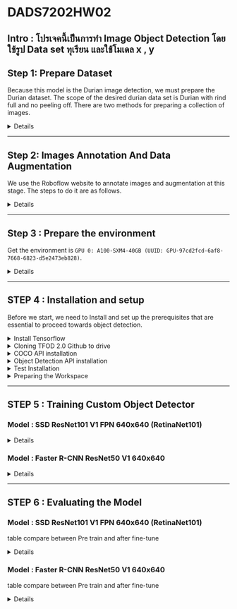 # DADS7202HW02

## Intro : โปรเจคนี้เป็นการทำ Image Object Detection โดยใช้รูป Data set ทุเรียน และใช้โมเดล x , y 

## **Step 1: Prepare Dataset**  
Because this model is the Durian image detection, we must prepare the Durian dataset. The scope of the desired durian data set is Durian with rind full and no peeling off. There are two methods for preparing a collection of images.

<details>
<summary>Details</summary>

- Scraping durian images from Google Images using the library, which will search for images based on the keywords "Durian" from Google and download them. Then the searchable image will be automatically divided into train and test folders with class folders.

<img width="500" alt="image" src="https://user-images.githubusercontent.com/97492504/196753569-3b3b3ad7-00d2-4f16-aaa9-b82ed28d3b76.png">

```python
import os
import shutil
import copy
import time

import cv2
from google.colab.patches import cv2_imshow
from PIL import Image

from skimage import io
import requests
from google_images_download import google_images_download

import numpy as np
import torch
from torch import nn
import torch.optim as optim
from torch.optim import lr_scheduler
from torchvision import datasets, models, transforms

import matplotlib.pyplot as plt
```

```python
!pip install git+https://github.com/Joeclinton1/google-images-download.git
```

```python
def collect_data(query, number = 50, train_ratio=0.7) :
  # Remove spaces
  query = query.replace(' ','')
  classes = query.split(',')
  
  # Search and download images from google.
  response = google_images_download.googleimagesdownload()
  arguments = {'keywords' : query, 
              'limit' : number, 
              'silent_mode' : True,
              'format' : 'jpg',
              'output_directory' : 'data'}
  paths = response.download(arguments)

  # Create a folder to divide between training set and test set.
  if not os.path.isdir('data/train') :
    os.mkdir('data/train')
  if not os.path.isdir('data/test') :
    os.mkdir('data/test')
  for x in classes :
    if not os.path.isdir('data/train/'+x) :
      os.mkdir('data/train/'+x)
  
  # To divide between training set and test set.
  n_train = int(train_ratio*number)
  for x in classes :
    files = os.listdir('data/' + x)
    for i in range(n_train) :
      shutil.move('data/' + x + '/' + files[i], 'data/train/' + x + '/')
    shutil.move('data/' + x, 'data/test/')
  
  print('Complete')
```

- Download Durian images from the internet.  
Once the Durian image data set from both methods has been obtained, select the images to be used in Annotate.  

- Prepare the images you want to use in the folder.

   <img width="500" alt="image" src="https://user-images.githubusercontent.com/97492504/196252482-65f86535-9a44-4862-95d2-8c8587fb10bb.png">

</details>

---

## **Step 2: Images Annotation And Data Augmentation**
We use the Roboflow website to annotate images and augmentation at this stage. The steps to do it are as follows.

<details>
<summary>Details</summary>

- From the folder you have prepared.

<img width="500" alt="image" src="https://user-images.githubusercontent.com/97492504/196252482-65f86535-9a44-4862-95d2-8c8587fb10bb.png">

- Go to the [Roboflow](https://roboflow.com/) website.
- Sign up for a new account then sign in.
- Create new project and select project type as object detection.

   <img width="500" alt="image" src="https://user-images.githubusercontent.com/97492504/196253940-498d7780-cbde-4fd4-855c-c44ff6b354d8.png">

- Upload image to project.

   <img width="500" alt="image" src="https://user-images.githubusercontent.com/97492504/196254333-26f139ce-e1d9-47d9-a04f-bde69b2a242d.png">

- Finishing upload.

   <img width="500" alt="image" src="https://user-images.githubusercontent.com/97492504/196255979-447657ef-52f8-415e-91e5-7a3bca21078a.png">

- Annotate images.
  - Click on the image to annotate, then drag a frame around the object's area and classify it.
  - Go to the next image and repeat previous step to all images.
  
   <img width="500" alt="image" src="https://user-images.githubusercontent.com/97492504/196256383-e0a00bc0-78f0-4293-bd19-f2fbfc39ee3a.png">

- Add images to dataset.
  - Click the **Add n images to Dataset** at the top right of the website.
  - Choose the method adjust required value, then click add images.
 
   <img width="500" alt="image" src="https://user-images.githubusercontent.com/97492504/196257692-58a054ec-7793-4116-879d-3d38a442be8d.png">

- Generate new version of dataset.
  - Click the generate button at the bottom left of the screen.
  - In Section 3.Preprocessing Can be used to resize the image, and in Section 4. It can be used to do Augmentation and then generate a new dataset immediately in Section 5.

   <img width="500" alt="image" src="https://user-images.githubusercontent.com/97492504/196258333-54abf1fe-a431-4845-b135-143d18e7ffd9.png">

- Export dataset.

   <img width="500" alt="image" src="https://user-images.githubusercontent.com/97492504/196258535-d99d1a9b-ecd7-42d6-8611-cdca47147589.png">

</details>

---


## **Step 3 :  Prepare the environment**

Get the environment is `GPU 0: A100-SXM4-40GB (UUID: GPU-97cd2fcd-6af8-7668-6823-d5e2473eb828)`.

<details>
<summary>Details</summary>

```python
!nvidia-smi -L
```

<img width="500" alt="image" src="https://user-images.githubusercontent.com/97492504/196757909-82128152-46e5-468e-829f-0052efdabeef.png">

```python
import sys
print( f"Python {sys.version}\n" )

import numpy as np
print( f"NumPy {np.__version__}\n" )

import matplotlib.pyplot as plt
%matplotlib inline

import tensorflow as tf
print( f"TensorFlow {tf.__version__}" )
print( f"tf.keras.backend.image_data_format() = {tf.keras.backend.image_data_format()}" )

# Count the number of GPUs as detected by tensorflow
gpus = tf.config.list_physical_devices('GPU')
print( f"TensorFlow detected { len(gpus) } GPU(s):" )
for i, gpu in enumerate(gpus):
  print( f".... GPU No. {i}: Name = {gpu.name} , Type = {gpu.device_type}" )
```

<img width="500" alt="image" src="https://user-images.githubusercontent.com/97492504/196757486-ae014929-9763-456f-8d1d-90cfb5cbabaa.png">

</details>

---

## **STEP 4 : Installation and setup**  
Before we start, we need to Install and set up the prerequisites that are essential to proceed towards object detection.  

<details>
<summary>Install Tensorflow</summary>

```python
!pip install tensorflow-gpu
```
---output---

```python
import tensorflow as tf
print(tf.__version__)
```
---output---

</details>

<details>
<summary>Cloning TFOD 2.0 Github to drive</summary>

- Mounting Google Drive.

```python
from google.colab import drive
drive.mount('/content/drive')
```
---output---

- Go to the folder symbol on the left side of the screen.
- Create the folder you want to clone the repository into.

<img width="500" alt="image" src="https://user-images.githubusercontent.com/97492504/196510070-ba902de7-9c4b-4f42-9003-ae7fefddeedf.png">

- Change directory to your folder.

```python
cd /content/drive/MyDrive/DADS7202
```
---output---

```python
!git clone https://github.com/tensorflow/models.git
```
---output---

- Cloning Tensorflow github repository.
- In the created folder, you will see a new folder.

<img width="500" alt="image" src="https://user-images.githubusercontent.com/97492504/196510281-b8e23663-5209-4b88-957e-5438d5b4bbab.png">

- In the **models folder**, go to **research** folder, then go to the **object_detection** folder and download files **export_tflite_graph_tf2.py**, **exporter_main_v2.py** and **model_main_tf2.py**

<img width="500" alt="image" src="https://user-images.githubusercontent.com/97492504/196510913-9edc9d28-423c-4e76-ae88-cc794618cd15.png">

</details>

<details>
<summary>COCO API installation</summary>

- Change directory to **research** folder.

```python
cd /content/drive/MyDrive/DADS7202/models/research
```
---output---

- Install COCO API.

```python
!protoc object_detection/protos/*.proto --python_out=.
```
```python
!git clone https://github.com/cocodataset/cocoapi.git
```
---output---
```python
cd cocoapi/PythonAPI
```
---output---
```python
!make
```
---output---
```python
cp -r pycocotools /content/drive/MyDrive/DADS7202/models/research
```

</details>

<details>
<summary>Object Detection API installation</summary>

- Back to **research** folder.

```python
cd /content/drive/MyDrive/DADS7202/models/research
```
---output---

- Installing the object detection package.

```python
cp object_detection/packages/tf2/setup.py .
```
> #python -m pip install --use-feature=2020-resolver .  
```python
!python -m pip install .
```
---output---

</details>

<details>
<summary>Test Installation</summary>

```python
!python object_detection/builders/model_builder_tf2_test.py
```
---output---

</details>

<details>
<summary>Preparing the Workspace</summary>
  
- In the DADS7202 folder (or other created folder in cloning TFOD github step), create a workspace folder and a subfolder, as shown below.

<img width="500" alt="image" src="https://user-images.githubusercontent.com/97492504/196512776-d4ddc051-f929-4215-b592-744c34821783.png">

- In the **annotations** folder right click + new file create **label_map.pbtxt**
  - Double click on label_map.pbtxt and edit the label.
  
  <img width="500" alt="image" src="https://user-images.githubusercontent.com/97492504/196512933-eea5a62b-1a52-45f5-b059-84c77e1fba5d.png">

  - In the **test** and **train** folders, upload the images to use train and test the model. In this work uses JPG+XML files.

  <img width="500" alt="image" src="https://user-images.githubusercontent.com/97492504/196513043-0177688f-0c77-428a-ad49-785537b3acd5.png">

  - Change directory to pre-trained-models folder.

```python
cd /content/drive/MyDrive/DADS7202/workspace/training_demo/pre-trained-models
```
---output---

</details>

---

## **STEP 5 : Training Custom Object Detector**

### **Model : SSD ResNet101 V1 FPN 640x640 (RetinaNet101)**

<details>
<summary>Details</summary>

- Download Pre-Trained Model which are listed in [TensorFlow 2 Detection Model Zoo](https://github.com/tensorflow/models/blob/master/research/object_detection/g3doc/tf2_detection_zoo.md) because in this work we try to use Pre-Train model as **SSD ResNet101 V1 FPN 640x640 (RetinaNet101)**.

```python
!wget http://download.tensorflow.org/models/object_detection/tf2/20200711/ssd_resnet101_v1_fpn_640x640_coco17_tpu-8.tar.gz
```
---output---

- Extracted our pre-trained model and The **pre-trained-model** folder should look like this.

<img width="500" alt="image" src="https://user-images.githubusercontent.com/97492504/196516271-a753f502-a217-41ec-b39a-a6ae2258592a.png">

```python
!tar -xvf ssd_resnet101_v1_fpn_640x640_coco17_tpu-8.tar.gz
```
---output---

- In the **training-demo** folder, upload the previously downloaded files **export_tflite_graph_tf2.py**, **exporter_main_v2.py** and **model_main_tf2.py**.
  - This step is for easier to call this script.
  - Able to call the script in research folder without download and re-upload step.
  
  <img width="500" alt="image" src="https://user-images.githubusercontent.com/97492504/196516574-10db4ccb-d2dd-48a7-b4a3-f62f01dc9d53.png">

- Download **partition_dataset.py** and **generate_tfrecord.py**
  - Go to [TensorFlow 2 Object Detection API tutorial](https://tensorflow-object-detection-api-tutorial.readthedocs.io/en/latest/training.html).
  - Download **Partition Dataset script**, then partition the Dataset. (In this work we skip this step because we preprocessing dataset on [Roboflow](https://roboflow.com/) already.)
  - Download **Generate TensorFlow Records script**.
  - Upload file into **training_demo** folder.
    <img width="500" alt="image" src="https://user-images.githubusercontent.com/97492504/196516987-a58c2eb9-a3a3-48eb-8617-2ab2ab39d39d.png">

- Create TensorFlow Records.
  - Change directory to **training_demo**.
  - Run **generate_tfrecord.py** script to create tensorflow records.
  - Check the train folder, test folder, label_map.pbtxt and the ourput path before running.
  
```python
cd /content/drive/MyDrive/DADS7202/workspace/training_demo
```
---output---

> Create train data:
```python
!python generate_tfrecord.py -x /content/drive/MyDrive/DADS7202/workspace/training_demo/images/train -l /content/drive/MyDrive/DADS7202/workspace/training_demo/annotations/label_map.pbtxt -o /content/drive/MyDrive/DADS7202/workspace/training_demo/annotations/train.record
```

> Create test data:
```python
!python generate_tfrecord.py -x /content/drive/MyDrive/DADS7202/workspace/training_demo/images/test -l //content/drive/MyDrive/DADS7202/workspace/training_demo/annotations/label_map.pbtxt -o /content/drive/MyDrive/DADS7202/workspace/training_demo/annotations/test.record
```
---output---

- The annotations folder should be look like this.

<img width="500" alt="image" src="https://user-images.githubusercontent.com/97492504/196517704-15e14d48-0aa9-4872-8ca0-1a3ca4df162e.png">

- In **models** folder **(inside training_demo folder)** create a new directory named **my_ssd_resnet101_v1_fpn** and download **pipeline.config** from **pre-train-models/ssd_resnet101...**, then re-upload to the newly created directory. Our **training_demo** should now look like this:

<img width="500" alt="image" src="https://user-images.githubusercontent.com/97492504/196517998-799e438a-4ee8-4836-89de-79ed5746e519.png">

- Configure the Training Pipeline.
  - Double click into pipeline.config in model/my_ssd_resnet101_v1_fpn
  - **Looking at line 3, let's change the number of different label classes.**
  - Line 6, 7 can set image resizer height and width.
  - **Line 131 to set batch size**.
  - Line 136 to set augmentation options.
  - **Line 161 change the Path to checkpoint of pre-trained model**.
  - **Line 152, 162 change number of step**.
  - **Line 167 change fine tune checkpoint type to detection**.
  - **Line 168 set it to false**.
  - **Line 172 change Path to label map file**.
  - **Line 174 change Path to training TFRecord file**.
  - **Line 182 change Path to label map file**.
  - **Line 186 change Path to testing TFRecord**.
  
<img width="500" alt="image" src="https://user-images.githubusercontent.com/97492504/196518462-62833952-1c11-4428-8d16-06d8fc907e26.png">
  
</details>

### **Model : Faster R-CNN ResNet50 V1 640x640**

<details>
<summary>Details</summary>

- Download Pre-Trained Model which are listed in [TensorFlow 2 Detection Model Zoo](https://github.com/tensorflow/models/blob/master/research/object_detection/g3doc/tf2_detection_zoo.md) because in this work we try to use Pre-Train model as **Faster R-CNN ResNet50 V1 640x640.**.

```python
!wget http://download.tensorflow.org/models/object_detection/tf2/20200711/faster_rcnn_resnet50_v1_640x640_coco17_tpu-8.tar.gz
```
---output---

- Extracted our pre-trained model and The **pre-trained-model** folder should look like this.

<img width="500" alt="image" src="https://user-images.githubusercontent.com/97492504/196734840-e66baa86-6e5f-410b-8547-95d7d3ed3b1d.png">

```
!tar -xvf faster_rcnn_resnet50_v1_640x640_coco17_tpu-8.tar.gz
```
---output---

- In the **training-demo** folder, upload the previously downloaded files **export_tflite_graph_tf2.py**, **exporter_main_v2.py** and **model_main_tf2.py** .
  - This step is for easier to call this script.
  - Able to call the script in research folder without download and re-upload step.
  
  <img width="500" alt="image" src="https://user-images.githubusercontent.com/97492504/196741775-b9f116b9-3fe3-4c4c-b2f4-5fe6e6f3f198.png">

- Download **partition_dataset.py** and **generate_tfrecord.py**
  - Go to [TensorFlow 2 Object Detection API tutorial](https://tensorflow-object-detection-api-tutorial.readthedocs.io/en/latest/training.html).
  - Download **Partition Dataset script**, then partition the dataset. (In this work we skip this step because we preprocessing dataset on [Roboflow](https://roboflow.com/) already.)
  - Download **Generate TensorFlow Records script**.
  - Upload file into **training_demo** folder.

  <img width="500" alt="image" src="https://user-images.githubusercontent.com/97492504/196742294-9c8c173a-dd8b-4c18-adea-73c72310a4e4.png">

- Create TensorFlow Records.
  - Change directory to **training_demo**.
  - Run **generate_tfrecord.py** script to create tensorflow records.
  - Check the train folder, test folder, label_map.pbtxt and the ourput path before running.
  
```
cd /content/drive/MyDrive/DADS7202/workspace/training_demo
```
---output---

> Create train data:
```
!python generate_tfrecord.py -x /content/drive/MyDrive/DADS7202/workspace/training_demo/images/train -l /content/drive/MyDrive/DADS7202/workspace/training_demo/annotations/label_map.pbtxt -o /content/drive/MyDrive/DADS7202/workspace/training_demo/annotations/train.record
```

> Create test data:
```
!python generate_tfrecord.py -x /content/drive/MyDrive/DADS7202/workspace/training_demo/images/test -l //content/drive/MyDrive/DADS7202/workspace/training_demo/annotations/label_map.pbtxt -o /content/drive/MyDrive/DADS7202/workspace/training_demo/annotations/test.record
```
---output---

- The annotations folder should be look like this.

<img width="500" alt="image" src="https://user-images.githubusercontent.com/97492504/196743145-046586bf-b85b-4aa0-b38c-3e79788437dd.png">

- In **models** folder **(inside training_demo folder)** create a new directory named **Faster_R-CNN_ResNet50_V1** and download **pipeline.config** from **pre-train-models/faster_rcnn...**, then re-upload to the newly created directory. Our **training_demo** should now look like this:

<img width="500" alt="image" src="https://user-images.githubusercontent.com/97492504/196743456-8a7b9c17-ab62-4530-99ed-ca8c8b1c6305.png">

- Configure the Training Pipeline.
  - Double click into pipeline.config in **models/Faster_R-CNN_ResNet50_V1**
  - **Looking at line 10, let's change the number of different label classes.**
  - Line 13,14 can set image resizer height and width.
  - **Line 93 to set batch size.**
  - **Line 97,103 change number of step.**
  - **Line 113 change the Path to checkpoint of pre-trained model.**
  - **Line 114 change fine tune checkpoint type to detection.**
  - **Line 122 set it to false.**
  - **Line 126 change Path to label map file.**
  - **Line 128 change Path to training TFRecord file.**
  - **Line 139 change Path to label map file.**
  - **Line 143 change Path to testing TFRecord.**

  <img width="500" alt="image" src="https://user-images.githubusercontent.com/97492504/196743916-572614fa-9738-44c4-967c-64cac14cab6d.png">

</details>

---

## **STEP 6 :  Evaluating the Model**

### **Model : SSD ResNet101 V1 FPN 640x640 (RetinaNet101)**

table compare between Pre train and after fine-tune

<details>
<summary>Details</summary>
  
- Evaluating the Model

  - Set metric type.

```python
from object_detection.protos import eval_pb2
eval_config = eval_pb2.EvalConfig()
eval_config.metrics_set.extend(['coco_detection_metrics'])
```

  - Change directory to training_demo.

```python
cd /content/drive/MyDrive/DADS7202/workspace/training_demo
```

  - Model evaluate using Tensorboard.

```python
!python model_main_tf2.py --model_dir=/content/drive/MyDrive/DADS7202/workspace/training_demo/models/my_ssd_resnet101_v1_fpn --pipeline_config_path=/content/drive/MyDrive/DADS7202/workspace/training_demo/models/my_ssd_resnet101_v1_fpn/pipeline.config --checkpoint_dir=/content/drive/MyDrive/DADS7202/workspace/training_demo/models/my_ssd_resnet101_v1_fpn
```
---output---

```
%load_ext tensorboard
%tensorboard --logdir=/content/drive/MyDrive/DADS7202/workspace/training_demo/models/my_ssd_resnet101_v1_fpn
```
---output---

- Inferencing Trained Models.

  - In exported-models folder create my_model folder.
  - Export the model to */content/drive/MyDrive/DADS7202/workspace/training_demo/exported-models/my_model*

```python
!python exporter_main_v2.py --input_type image_tensor --pipeline_config_path /content/drive/MyDrive/DADS7202/workspace/training_demo/models/my_ssd_resnet101_v1_fpn/pipeline.config --trained_checkpoint_dir /content/drive/MyDrive/DADS7202/workspace/training_demo/models/my_ssd_resnet101_v1_fpn --output_directory /content/drive/MyDrive/DADS7202/workspace/training_demo/exported-models/my_model
```
---output---
  
  - Inferencing trained model.

```python

import os
os.environ['TF_CPP_MIN_LOG_LEVEL'] = '2'    # Suppress TensorFlow logging (1)
import pathlib
import tensorflow as tf
import cv2
import argparse
from google.colab.patches import cv2_imshow

# Enable GPU dynamic memory allocation
gpus = tf.config.experimental.list_physical_devices('GPU')
for gpu in gpus:
    tf.config.experimental.set_memory_growth(gpu, True)

# PROVIDE PATH TO IMAGE DIRECTORY
IMAGE_PATHS = '/content/drive/MyDrive/DADS7202/workspace/training_demo/images/test/1_jpg.rf.24fda645c9751b1f97ca006a4c164020.jpg'

# PROVIDE PATH TO MODEL DIRECTORY
PATH_TO_MODEL_DIR = '/content/drive/MyDrive/DADS7202/workspace/training_demo/pre-trained-models/ssd_resnet101_v1_fpn_640x640_coco17_tpu-8'

# PROVIDE PATH TO LABEL MAP
PATH_TO_LABELS = '/content/drive/MyDrive/DADS7202/workspace/training_demo/annotations/label_map.pbtxt'

# PROVIDE THE MINIMUM CONFIDENCE THRESHOLD
MIN_CONF_THRESH = float(0.60)

# LOAD THE MODEL

import time
from object_detection.utils import label_map_util
from object_detection.utils import visualization_utils as viz_utils

PATH_TO_SAVED_MODEL = PATH_TO_MODEL_DIR + "/saved_model"

print('Loading model...', end='')
start_time = time.time()

# LOAD SAVED MODEL AND BUILD DETECTION FUNCTION
detect_fn = tf.saved_model.load(PATH_TO_SAVED_MODEL)

end_time = time.time()
elapsed_time = end_time - start_time
print('Done! Took {} seconds'.format(elapsed_time))

# LOAD LABEL MAP DATA FOR PLOTTING

category_index = label_map_util.create_category_index_from_labelmap(PATH_TO_LABELS,
                                                                    use_display_name=True)

import numpy as np
from PIL import Image
import matplotlib.pyplot as plt
import warnings
warnings.filterwarnings('ignore')   # Suppress Matplotlib warnings

def load_image_into_numpy_array(path):
    """Load an image from file into a numpy array.
    Puts image into numpy array to feed into tensorflow graph.
    Note that by convention we put it into a numpy array with shape
    (height, width, channels), where channels=3 for RGB.
    Args:
      path: the file path to the image
    Returns:
      uint8 numpy array with shape (img_height, img_width, 3)
    """
    return np.array(Image.open(path))




print('Running inference for {}... '.format(IMAGE_PATHS), end='')

image = cv2.imread(IMAGE_PATHS)
image_rgb = cv2.cvtColor(image, cv2.COLOR_BGR2RGB)
image_expanded = np.expand_dims(image_rgb, axis=0)

# The input needs to be a tensor, convert it using `tf.convert_to_tensor`.
input_tensor = tf.convert_to_tensor(image)
# The model expects a batch of images, so add an axis with `tf.newaxis`.
input_tensor = input_tensor[tf.newaxis, ...]

# input_tensor = np.expand_dims(image_np, 0)
detections = detect_fn(input_tensor)

# All outputs are batches tensors.
# Convert to numpy arrays, and take index [0] to remove the batch dimension.
# We're only interested in the first num_detections.
num_detections = int(detections.pop('num_detections'))
detections = {key: value[0, :num_detections].numpy()
               for key, value in detections.items()}
detections['num_detections'] = num_detections

# detection_classes should be ints.
detections['detection_classes'] = detections['detection_classes'].astype(np.int64)

image_with_detections = image.copy()

# SET MIN_SCORE_THRESH BASED ON YOU MINIMUM THRESHOLD FOR DETECTIONS
viz_utils.visualize_boxes_and_labels_on_image_array(
      image_with_detections,
      detections['detection_boxes'],
      detections['detection_classes'],
      detections['detection_scores'],
      category_index,
      use_normalized_coordinates=True,
      max_boxes_to_draw=200,
      min_score_thresh=0.6,
      agnostic_mode=False)

print('Done')
# DISPLAYS OUTPUT IMAGE
cv2_imshow(image_with_detections)
# CLOSES WINDOW ONCE KEY IS PRESSED
```

> <b>Pretrain-model SSD_resnet101_v1_fpn without training.</b>
  
<img width="500" alt="image" src="https://user-images.githubusercontent.com/97492504/196520945-4978e9a3-b512-44a1-a8ef-aad0a11fa4b7.png">
<img width="500" alt="image" src="https://user-images.githubusercontent.com/97492504/196521072-a133a268-62ad-418a-8372-93456b26da4d.png">

```python

import os
os.environ['TF_CPP_MIN_LOG_LEVEL'] = '2'    # Suppress TensorFlow logging (1)
import pathlib
import tensorflow as tf
import cv2
import argparse
from google.colab.patches import cv2_imshow

# Enable GPU dynamic memory allocation
gpus = tf.config.experimental.list_physical_devices('GPU')
for gpu in gpus:
    tf.config.experimental.set_memory_growth(gpu, True)

# PROVIDE PATH TO IMAGE DIRECTORY
IMAGE_PATHS = '/content/drive/MyDrive/DADS7202/workspace/training_demo/images/test/1_jpg.rf.24fda645c9751b1f97ca006a4c164020.jpg'

# PROVIDE PATH TO MODEL DIRECTORY
PATH_TO_MODEL_DIR = '/content/drive/MyDrive/DADS7202/workspace/training_demo/exported-models/my_model'

# PROVIDE PATH TO LABEL MAP
PATH_TO_LABELS = '/content/drive/MyDrive/DADS7202/workspace/training_demo/annotations/label_map.pbtxt'

# PROVIDE THE MINIMUM CONFIDENCE THRESHOLD
MIN_CONF_THRESH = float(0.60)

# LOAD THE MODEL

import time
from object_detection.utils import label_map_util
from object_detection.utils import visualization_utils as viz_utils

PATH_TO_SAVED_MODEL = PATH_TO_MODEL_DIR + "/saved_model"

print('Loading model...', end='')
start_time = time.time()

# LOAD SAVED MODEL AND BUILD DETECTION FUNCTION
detect_fn = tf.saved_model.load(PATH_TO_SAVED_MODEL)

end_time = time.time()
elapsed_time = end_time - start_time
print('Done! Took {} seconds'.format(elapsed_time))

# LOAD LABEL MAP DATA FOR PLOTTING

category_index = label_map_util.create_category_index_from_labelmap(PATH_TO_LABELS,
                                                                    use_display_name=True)

import numpy as np
from PIL import Image
import matplotlib.pyplot as plt
import warnings
warnings.filterwarnings('ignore')   # Suppress Matplotlib warnings

def load_image_into_numpy_array(path):
    """Load an image from file into a numpy array.
    Puts image into numpy array to feed into tensorflow graph.
    Note that by convention we put it into a numpy array with shape
    (height, width, channels), where channels=3 for RGB.
    Args:
      path: the file path to the image
    Returns:
      uint8 numpy array with shape (img_height, img_width, 3)
    """
    return np.array(Image.open(path))




print('Running inference for {}... '.format(IMAGE_PATHS), end='')

image = cv2.imread(IMAGE_PATHS)
image_rgb = cv2.cvtColor(image, cv2.COLOR_BGR2RGB)
image_expanded = np.expand_dims(image_rgb, axis=0)

# The input needs to be a tensor, convert it using `tf.convert_to_tensor`.
input_tensor = tf.convert_to_tensor(image)
# The model expects a batch of images, so add an axis with `tf.newaxis`.
input_tensor = input_tensor[tf.newaxis, ...]

# input_tensor = np.expand_dims(image_np, 0)
detections = detect_fn(input_tensor)

# All outputs are batches tensors.
# Convert to numpy arrays, and take index [0] to remove the batch dimension.
# We're only interested in the first num_detections.
num_detections = int(detections.pop('num_detections'))
detections = {key: value[0, :num_detections].numpy()
               for key, value in detections.items()}
detections['num_detections'] = num_detections

# detection_classes should be ints.
detections['detection_classes'] = detections['detection_classes'].astype(np.int64)

image_with_detections = image.copy()

# SET MIN_SCORE_THRESH BASED ON YOU MINIMUM THRESHOLD FOR DETECTIONS
viz_utils.visualize_boxes_and_labels_on_image_array(
      image_with_detections,
      detections['detection_boxes'],
      detections['detection_classes'],
      detections['detection_scores'],
      category_index,
      use_normalized_coordinates=True,
      max_boxes_to_draw=200,
      min_score_thresh=0.6,
      agnostic_mode=False)

print('Done')
# DISPLAYS OUTPUT IMAGE
cv2_imshow(image_with_detections)
# CLOSES WINDOW ONCE KEY IS PRESSED
```

> <b>With 5,000 steps of training, the results are still unsatisfactory. After this, try 10,000 training steps.</b>
  
<img width="500" alt="image" src="https://user-images.githubusercontent.com/97492504/196521457-630ee530-8717-4304-a68a-de7adad358c4.png">
<img width="500" alt="image" src="https://user-images.githubusercontent.com/97492504/196521564-44488043-7a83-4159-b702-4e7aa03443a4.png">

```python

import os
os.environ['TF_CPP_MIN_LOG_LEVEL'] = '2'    # Suppress TensorFlow logging (1)
import pathlib
import tensorflow as tf
import cv2
import argparse
from google.colab.patches import cv2_imshow

# Enable GPU dynamic memory allocation
gpus = tf.config.experimental.list_physical_devices('GPU')
for gpu in gpus:
    tf.config.experimental.set_memory_growth(gpu, True)

# PROVIDE PATH TO IMAGE DIRECTORY
IMAGE_PATHS = '/content/drive/MyDrive/DADS7202/workspace/training_demo/images/test/1_jpg.rf.24fda645c9751b1f97ca006a4c164020.jpg'

# PROVIDE PATH TO MODEL DIRECTORY
PATH_TO_MODEL_DIR = '/content/drive/MyDrive/DADS7202/workspace/training_demo/exported-models/my_model2'

# PROVIDE PATH TO LABEL MAP
PATH_TO_LABELS = '/content/drive/MyDrive/DADS7202/workspace/training_demo/annotations/label_map.pbtxt'

# PROVIDE THE MINIMUM CONFIDENCE THRESHOLD
MIN_CONF_THRESH = float(0.60)

# LOAD THE MODEL

import time
from object_detection.utils import label_map_util
from object_detection.utils import visualization_utils as viz_utils

PATH_TO_SAVED_MODEL = PATH_TO_MODEL_DIR + "/saved_model"

print('Loading model...', end='')
start_time = time.time()

# LOAD SAVED MODEL AND BUILD DETECTION FUNCTION
detect_fn = tf.saved_model.load(PATH_TO_SAVED_MODEL)

end_time = time.time()
elapsed_time = end_time - start_time
print('Done! Took {} seconds'.format(elapsed_time))

# LOAD LABEL MAP DATA FOR PLOTTING

category_index = label_map_util.create_category_index_from_labelmap(PATH_TO_LABELS,
                                                                    use_display_name=True)

import numpy as np
from PIL import Image
import matplotlib.pyplot as plt
import warnings
warnings.filterwarnings('ignore')   # Suppress Matplotlib warnings

def load_image_into_numpy_array(path):
    """Load an image from file into a numpy array.
    Puts image into numpy array to feed into tensorflow graph.
    Note that by convention we put it into a numpy array with shape
    (height, width, channels), where channels=3 for RGB.
    Args:
      path: the file path to the image
    Returns:
      uint8 numpy array with shape (img_height, img_width, 3)
    """
    return np.array(Image.open(path))




print('Running inference for {}... '.format(IMAGE_PATHS), end='')

image = cv2.imread(IMAGE_PATHS)
image_rgb = cv2.cvtColor(image, cv2.COLOR_BGR2RGB)
image_expanded = np.expand_dims(image_rgb, axis=0)

# The input needs to be a tensor, convert it using `tf.convert_to_tensor`.
input_tensor = tf.convert_to_tensor(image)
# The model expects a batch of images, so add an axis with `tf.newaxis`.
input_tensor = input_tensor[tf.newaxis, ...]

# input_tensor = np.expand_dims(image_np, 0)
detections = detect_fn(input_tensor)

# All outputs are batches tensors.
# Convert to numpy arrays, and take index [0] to remove the batch dimension.
# We're only interested in the first num_detections.
num_detections = int(detections.pop('num_detections'))
detections = {key: value[0, :num_detections].numpy()
               for key, value in detections.items()}
detections['num_detections'] = num_detections

# detection_classes should be ints.
detections['detection_classes'] = detections['detection_classes'].astype(np.int64)

image_with_detections = image.copy()

# SET MIN_SCORE_THRESH BASED ON YOU MINIMUM THRESHOLD FOR DETECTIONS
viz_utils.visualize_boxes_and_labels_on_image_array(
      image_with_detections,
      detections['detection_boxes'],
      detections['detection_classes'],
      detections['detection_scores'],
      category_index,
      use_normalized_coordinates=True,
      max_boxes_to_draw=200,
      min_score_thresh=0.6,
      agnostic_mode=False)

print('Done')
# DISPLAYS OUTPUT IMAGE
cv2_imshow(image_with_detections)
# CLOSES WINDOW ONCE KEY IS PRESSED
```
  
> <b>By increasing the steps to 10000, the results look better.</b>
  
Loading model...Done! Took 21.366928339004517 seconds
Running inference for /content/drive/MyDrive/DADS7202/workspace/training_demo/images/test/1_jpg.rf.24fda645c9751b1f97ca006a4c164020.jpg... Done

<img width="500" alt="image" src="https://user-images.githubusercontent.com/97492504/196521952-64671dc6-717c-4ef9-a38a-93bed9b177e5.png">
   
</details>

### **Model : Faster R-CNN ResNet50 V1 640x640**

table compare between Pre train and after fine-tune

<details>
<summary>Details</summary>
  
- Evaluating the Model

  1. Set metric type.

```python
from object_detection.protos import eval_pb2
eval_config = eval_pb2.EvalConfig()
eval_config.metrics_set.extend(['coco_detection_metrics'])
```
  
  2. Change directory to training_demo

```python
cd /content/drive/MyDrive/DADS7202/workspace/training_demo
```
---output---

  3. Model evaluate using Tensorboard

```python
!python model_main_tf2.py --model_dir=/content/drive/MyDrive/DADS7202/workspace/training_demo/models/Faster_R-CNN_ResNet50_V1 --pipeline_config_path=/content/drive/MyDrive/DADS7202/workspace/training_demo/models/Faster_R-CNN_ResNet50_V1/pipeline.config --checkpoint_dir=/content/drive/MyDrive/DADS7202/workspace/training_demo/models/Faster_R-CNN_ResNet50_V1
```
---output---
  
```python
%load_ext tensorboard
%tensorboard --logdir=/content/drive/MyDrive/DADS7202/workspace/training_demo/models/Faster_R-CNN_ResNet50_V1
```
---output---
  
- Inferencing Trained Models
  
  - In exported-models folder create my_model folder
  - Export the model to */content/drive/MyDrive/DADS7202/workspace/training_demo/exported-models/my_model*
  
```python
!python exporter_main_v2.py --input_type image_tensor --pipeline_config_path /content/drive/MyDrive/DADS7202/workspace/training_demo/models/Faster_R-CNN_ResNet50_V1/pipeline.config --trained_checkpoint_dir /content/drive/MyDrive/DADS7202/workspace/training_demo/models/Faster_R-CNN_ResNet50_V1 --output_directory /content/drive/MyDrive/DADS7202/workspace/training_demo/exported-models/my_model3_faster_R_CNN_1000
```
---output---
  
  - Inferencing trained model

```python

import os
os.environ['TF_CPP_MIN_LOG_LEVEL'] = '2'    # Suppress TensorFlow logging (1)
import pathlib
import tensorflow as tf
import cv2
import argparse
from google.colab.patches import cv2_imshow

# Enable GPU dynamic memory allocation
gpus = tf.config.experimental.list_physical_devices('GPU')
for gpu in gpus:
    tf.config.experimental.set_memory_growth(gpu, True)

# PROVIDE PATH TO IMAGE DIRECTORY
IMAGE_PATHS = '/content/drive/MyDrive/DADS7202/workspace/training_demo/images/test/1_jpg.rf.24fda645c9751b1f97ca006a4c164020.jpg'

# PROVIDE PATH TO MODEL DIRECTORY
PATH_TO_MODEL_DIR = '/content/drive/MyDrive/DADS7202/workspace/training_demo/pre-trained-models/faster_rcnn_resnet50_v1_640x640_coco17_tpu-8'

# PROVIDE PATH TO LABEL MAP
PATH_TO_LABELS = '/content/drive/MyDrive/DADS7202/workspace/training_demo/annotations/label_map.pbtxt'

# PROVIDE THE MINIMUM CONFIDENCE THRESHOLD
MIN_CONF_THRESH = float(0.60)

# LOAD THE MODEL

import time
from object_detection.utils import label_map_util
from object_detection.utils import visualization_utils as viz_utils

PATH_TO_SAVED_MODEL = PATH_TO_MODEL_DIR + "/saved_model"

print('Loading model...', end='')
start_time = time.time()

# LOAD SAVED MODEL AND BUILD DETECTION FUNCTION
detect_fn = tf.saved_model.load(PATH_TO_SAVED_MODEL)

end_time = time.time()
elapsed_time = end_time - start_time
print('Done! Took {} seconds'.format(elapsed_time))

# LOAD LABEL MAP DATA FOR PLOTTING

category_index = label_map_util.create_category_index_from_labelmap(PATH_TO_LABELS,
                                                                    use_display_name=True)

import numpy as np
from PIL import Image
import matplotlib.pyplot as plt
import warnings
warnings.filterwarnings('ignore')   # Suppress Matplotlib warnings

def load_image_into_numpy_array(path):
    """Load an image from file into a numpy array.
    Puts image into numpy array to feed into tensorflow graph.
    Note that by convention we put it into a numpy array with shape
    (height, width, channels), where channels=3 for RGB.
    Args:
      path: the file path to the image
    Returns:
      uint8 numpy array with shape (img_height, img_width, 3)
    """
    return np.array(Image.open(path))




print('Running inference for {}... '.format(IMAGE_PATHS), end='')

image = cv2.imread(IMAGE_PATHS)
image_rgb = cv2.cvtColor(image, cv2.COLOR_BGR2RGB)
image_expanded = np.expand_dims(image_rgb, axis=0)

# The input needs to be a tensor, convert it using `tf.convert_to_tensor`.
input_tensor = tf.convert_to_tensor(image)
# The model expects a batch of images, so add an axis with `tf.newaxis`.
input_tensor = input_tensor[tf.newaxis, ...]

# input_tensor = np.expand_dims(image_np, 0)
detections = detect_fn(input_tensor)

# All outputs are batches tensors.
# Convert to numpy arrays, and take index [0] to remove the batch dimension.
# We're only interested in the first num_detections.
num_detections = int(detections.pop('num_detections'))
detections = {key: value[0, :num_detections].numpy()
               for key, value in detections.items()}
detections['num_detections'] = num_detections

# detection_classes should be ints.
detections['detection_classes'] = detections['detection_classes'].astype(np.int64)

image_with_detections = image.copy()

# SET MIN_SCORE_THRESH BASED ON YOU MINIMUM THRESHOLD FOR DETECTIONS
viz_utils.visualize_boxes_and_labels_on_image_array(
      image_with_detections,
      detections['detection_boxes'],
      detections['detection_classes'],
      detections['detection_scores'],
      category_index,
      use_normalized_coordinates=True,
      max_boxes_to_draw=200,
      min_score_thresh=0.5,
      agnostic_mode=False)

print('Done')
# DISPLAYS OUTPUT IMAGE
cv2_imshow(image_with_detections)
# CLOSES WINDOW ONCE KEY IS PRESSED
```
  
`
Loading model...Done! Took 9.365224361419678 seconds
Running inference for /content/drive/MyDrive/DADS7202/workspace/training_demo/images/test/1_jpg.rf.24fda645c9751b1f97ca006a4c164020.jpg... Done
`
<img width="500" alt="image" src="https://user-images.githubusercontent.com/97492504/196767560-f524d772-dea6-4c40-8a72-a8129f59b175.png">

> <b>Pretrain-model Faster R-CNN without training.</b>

```python

import os
os.environ['TF_CPP_MIN_LOG_LEVEL'] = '2'    # Suppress TensorFlow logging (1)
import pathlib
import tensorflow as tf
import cv2
import argparse
from google.colab.patches import cv2_imshow

# Enable GPU dynamic memory allocation
gpus = tf.config.experimental.list_physical_devices('GPU')
for gpu in gpus:
    tf.config.experimental.set_memory_growth(gpu, True)

# PROVIDE PATH TO IMAGE DIRECTORY
IMAGE_PATHS = '/content/drive/MyDrive/DADS7202/workspace/training_demo/images/test/1_jpg.rf.24fda645c9751b1f97ca006a4c164020.jpg'

# PROVIDE PATH TO MODEL DIRECTORY
PATH_TO_MODEL_DIR = '/content/drive/MyDrive/DADS7202/workspace/training_demo/exported-models/my_model3_faster_R_CNN_1000'

# PROVIDE PATH TO LABEL MAP
PATH_TO_LABELS = '/content/drive/MyDrive/DADS7202/workspace/training_demo/annotations/label_map.pbtxt'

# PROVIDE THE MINIMUM CONFIDENCE THRESHOLD
MIN_CONF_THRESH = float(0.60)

# LOAD THE MODEL

import time
from object_detection.utils import label_map_util
from object_detection.utils import visualization_utils as viz_utils

PATH_TO_SAVED_MODEL = PATH_TO_MODEL_DIR + "/saved_model"

print('Loading model...', end='')
start_time = time.time()

# LOAD SAVED MODEL AND BUILD DETECTION FUNCTION
detect_fn = tf.saved_model.load(PATH_TO_SAVED_MODEL)

end_time = time.time()
elapsed_time = end_time - start_time
print('Done! Took {} seconds'.format(elapsed_time))

# LOAD LABEL MAP DATA FOR PLOTTING

category_index = label_map_util.create_category_index_from_labelmap(PATH_TO_LABELS,
                                                                    use_display_name=True)

import numpy as np
from PIL import Image
import matplotlib.pyplot as plt
import warnings
warnings.filterwarnings('ignore')   # Suppress Matplotlib warnings

def load_image_into_numpy_array(path):
    """Load an image from file into a numpy array.
    Puts image into numpy array to feed into tensorflow graph.
    Note that by convention we put it into a numpy array with shape
    (height, width, channels), where channels=3 for RGB.
    Args:
      path: the file path to the image
    Returns:
      uint8 numpy array with shape (img_height, img_width, 3)
    """
    return np.array(Image.open(path))




print('Running inference for {}... '.format(IMAGE_PATHS), end='')

image = cv2.imread(IMAGE_PATHS)
image_rgb = cv2.cvtColor(image, cv2.COLOR_BGR2RGB)
image_expanded = np.expand_dims(image_rgb, axis=0)

# The input needs to be a tensor, convert it using `tf.convert_to_tensor`.
input_tensor = tf.convert_to_tensor(image)
# The model expects a batch of images, so add an axis with `tf.newaxis`.
input_tensor = input_tensor[tf.newaxis, ...]

# input_tensor = np.expand_dims(image_np, 0)
detections = detect_fn(input_tensor)

# All outputs are batches tensors.
# Convert to numpy arrays, and take index [0] to remove the batch dimension.
# We're only interested in the first num_detections.
num_detections = int(detections.pop('num_detections'))
detections = {key: value[0, :num_detections].numpy()
               for key, value in detections.items()}
detections['num_detections'] = num_detections

# detection_classes should be ints.
detections['detection_classes'] = detections['detection_classes'].astype(np.int64)

image_with_detections = image.copy()

# SET MIN_SCORE_THRESH BASED ON YOU MINIMUM THRESHOLD FOR DETECTIONS
viz_utils.visualize_boxes_and_labels_on_image_array(
      image_with_detections,
      detections['detection_boxes'],
      detections['detection_classes'],
      detections['detection_scores'],
      category_index,
      use_normalized_coordinates=True,
      max_boxes_to_draw=200,
      min_score_thresh=0.5,
      agnostic_mode=False)

print('Done')
# DISPLAYS OUTPUT IMAGE
cv2_imshow(image_with_detections)
# CLOSES WINDOW ONCE KEY IS PRESSED
```

`
Loading model...Done! Took 8.798496007919312 seconds
Running inference for /content/drive/MyDrive/DADS7202/workspace/training_demo/images/test/1_jpg.rf.24fda645c9751b1f97ca006a4c164020.jpg... Done
`

![image](https://user-images.githubusercontent.com/97492504/196767967-65d71df4-0692-4e87-b51b-260b9801db1b.png)
